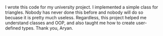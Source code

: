 I wrote this code for my university project. I implemented a simple class for triangles.
Nobody has never done this before and nobody will do so becuase it is pretty much useless.
Regardless, this project helped me understand classes and OOP, and also taught me how to create user-defined types.
Thank you, Aryan.
